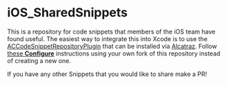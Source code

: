 iOS_SharedSnippets
==================

This is a repository for code snippets that members of the iOS team have found useful.  The easiest way to integrate this into Xcode is to use the [ACCodeSnippetRepositoryPlugin](https://github.com/acoomans/ACCodeSnippetRepositoryPlugin) that can be installed via [Alcatraz](http://alcatraz.io/).  Follow [these **Configure**](https://github.com/acoomans/ACCodeSnippetRepositoryPlugin#configuration) instructions using your own fork of this repository instead of creating a new one.

If you have any other Snippets that you would like to share make a PR!